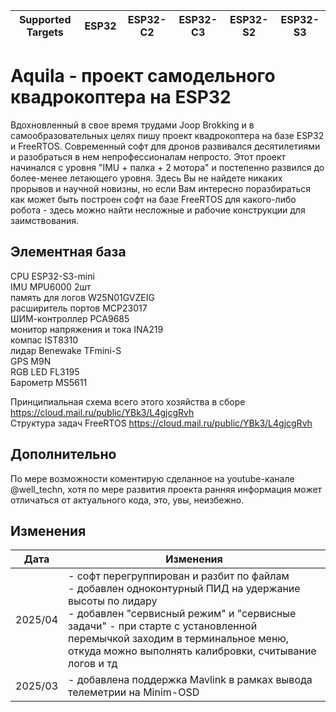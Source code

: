 | Supported Targets | ESP32 | ESP32-C2 | ESP32-C3 | ESP32-S2 | ESP32-S3 |
| ----------------- | ----- | -------- | -------- | -------- | -------- |

# Aquila - проект самодельного квадрокоптера на ESP32

Вдохновленный в свое время трудами Joop Brokking и в самообразовательных целях пишу проект квадрокоптера на базе ESP32 и FreeRTOS. Современный софт для дронов развивался десятилетиями и разобраться в нем непрофессионалам непросто. Этот проект начинался с уровня "IMU + палка + 2 мотора" и постепенно развился до более-менее летающего уровня. Здесь Вы не найдете никаких прорывов и научной новизны, но если Вам интересно поразбираться как может быть построен софт на базе FreeRTOS для какого-либо робота - здесь можно найти несложные и рабочие конструкции для заимствования.   


## Элементная база
CPU ESP32-S3-mini  
IMU MPU6000 2шт  
память для логов W25N01GVZEIG  
расширитель портов MCP23017  
ШИМ-контроллер PCA9685  
монитор напряжения и тока INA219  
компас IST8310  
лидар Benewake TFmini-S  
GPS M9N  
RGB LED FL3195  
Барометр MS5611  

Принципиальная схема всего этого хозяйства в сборе https://cloud.mail.ru/public/YBk3/L4gjcgRvh  
Структура задач FreeRTOS https://cloud.mail.ru/public/YBk3/L4gjcgRvh  


## Дополнительно
По мере возможности коментирую сделанное на youtube-канале @well_techn, хотя по мере развития проекта ранняя информация может отличаться от актуального кода, это, увы, неизбежно.

## Изменения

| Дата | Изменения |
| ----------- | --------- |
| 2025/04 |  - софт перегруппирован и разбит по файлам  <br/>   - добавлен одноконтурный ПИД на удержание высоты по лидару  <br/> - добавлен "сервисный режим" и "сервисные задачи" - при старте с установленной перемычкой заходим в терминальное меню, откуда можно выполнять калибровки, считывание логов и тд |  
| 2025/03 | - добавлена поддержка Mavlink в рамках вывода телеметрии на Minim-OSD | 


